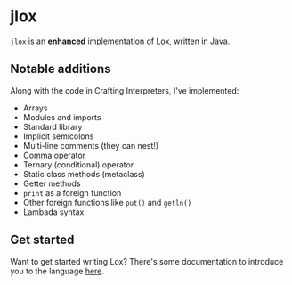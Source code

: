 # jlox
`jlox` is an **enhanced** implementation of Lox, written in Java.

## Notable additions
Along with the code in Crafting Interpreters, I've implemented:
- Arrays
- Modules and imports
- Standard library
- Implicit semicolons
- Multi-line comments (they can nest!)
- Comma operator
- Ternary (conditional) operator
- Static class methods (metaclass)
- Getter methods
- `print` as a foreign function
- Other foreign functions like `put()` and `getln()`
- Lambada syntax

## Get started
Want to get started writing Lox? There's some documentation to introduce you to the language [here](./docs/00-contents.md).
